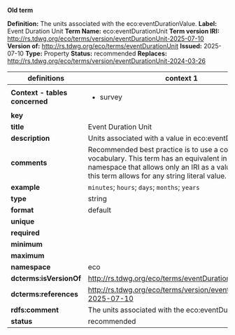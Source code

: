 **Old term**

**Definition:** The units associated with the eco:eventDurationValue.
**Label:** Event Duration Unit
**Term Name:** eco:eventDurationUnit
**Term version IRI:** http://rs.tdwg.org/eco/terms/version/eventDurationUnit-2025-07-10
**Version of:** http://rs.tdwg.org/eco/terms/eventDurationUnit
**Issued:** 2025-07-10
**Type:** Property
**Status:** recommended
**Replaces:** http://rs.tdwg.org/eco/terms/version/eventDurationUnit-2024-03-26


| definitions | context 1 |
|-|-|
| **Context - tables concerned** | <ul><li>survey</li></ul> |
| **key** |  |
| **title** | Event Duration Unit |
| **description** | Units associated with a value in eco:eventDurationValue. |
| **comments** | Recommended best practice is to use a controlled vocabulary. This term has an equivalent in the dwciri: namespace that allows only an IRI as a value, whereas this term allows for any string literal value. |
| **example** | `minutes`; `hours`; `days`; `months`; `years` |
| **type** | string |
| **format** | default |
| **unique** |  |
| **required** |  |
| **minimum** |  |
| **maximum** |  |
| **namespace** | eco |
| **dcterms:isVersionOf** | http://rs.tdwg.org/eco/terms/eventDurationUnit |
| **dcterms:references** | http://rs.tdwg.org/eco/terms/version/eventDurationUnit-2025-07-10 |
| **rdfs:comment** | The units associated with the eco:eventDurationValue. |
| **status** | recommended |
